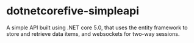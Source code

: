 # dotnetcorefive-simpleapi
A simple API built using .NET core 5.0, that uses the entity framework to store and retrieve data items, and websockets for two-way sessions.

